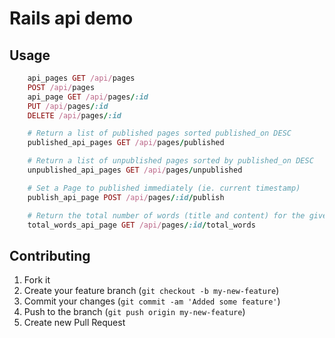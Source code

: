 # Rails api demo

## Usage

```ruby
    api_pages GET /api/pages
    POST /api/pages
    api_page GET /api/pages/:id
    PUT /api/pages/:id
    DELETE /api/pages/:id

    # Return a list of published pages sorted published_on DESC
    published_api_pages GET /api/pages/published

    # Return a list of unpublished pages sorted by published_on DESC
    unpublished_api_pages GET /api/pages/unpublished

    # Set a Page to published immediately (ie. current timestamp)
    publish_api_page POST /api/pages/:id/publish

    # Return the total number of words (title and content) for the given page
    total_words_api_page GET /api/pages/:id/total_words
```

## Contributing

1. Fork it
2. Create your feature branch (`git checkout -b my-new-feature`)
3. Commit your changes (`git commit -am 'Added some feature'`)
4. Push to the branch (`git push origin my-new-feature`)
5. Create new Pull Request

